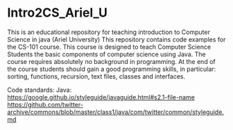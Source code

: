 # Intro2CS_Ariel_U
This is an educational repository for teaching introduction to Computer Science in java (Ariel University)
This repository contains code examples for the CS-101 course. This course is designed to teach Computer Science Students the basic components of computer science using Java. The course requires absolutely no background in programming. At the end of the course students should gain a good programming skills, in particular: sorting, functions, recursion, text files, classes and interfaces.

Code standards: Java: https://google.github.io/styleguide/javaguide.html#s2.1-file-name https://github.com/twitter-archive/commons/blob/master/class1/java/com/twitter/common/styleguide.md
